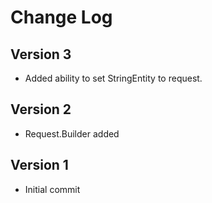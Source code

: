 Change Log
==========

Version 3
----------------------------

 * Added ability to set StringEntity to request.
 
Version 2
----------------------------

 * Request.Builder added
 
Version 1
----------------------------

 * Initial commit